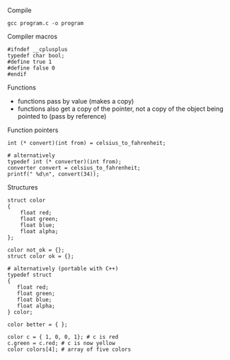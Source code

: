 Compile

    gcc program.c -o program

Compiler macros

    #ifndef __cplusplus
    typedef char bool;
    #define true 1
    #define false 0
    #endif

Functions

* functions pass by value (makes a copy)
* functions also get a copy of the pointer, not a copy of the object being pointed to (pass by reference)

Function pointers

    int (* convert)(int from) = celsius_to_fahrenheit;

    # alternatively
    typedef int (* converter)(int from);
    converter convert = celsius_to_fahrenheit;
    printf(" %d\n", convert(34));

Structures

    struct color
    {
        float red;
        float green;
        float blue;
        float alpha;
    };

    color not_ok = {};
    struct color ok = {};

    # alternatively (portable with C++)
    typedef struct
    {
       float red;
       float green;
       float blue;
       float alpha;
    } color;

    color better = { };

    color c = { 1, 0, 0, 1}; # c is red
    c.green = c.red; # c is now yellow
    color colors[4]; # array of five colors
